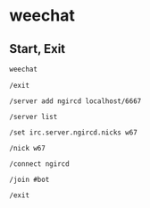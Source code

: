 # weechat

## Start, Exit

```bash
weechat
```

```weechat
/exit
```

```weechat
/server add ngircd localhost/6667
```

```weechat
/server list
```

```weechat
/set irc.server.ngircd.nicks w67
```

```weechat
/nick w67
```

```weechat
/connect ngircd
```

```weechat
/join #bot
```

```weechat
/exit
```
